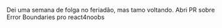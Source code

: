 Dei uma semana de folga no feriadão, mas tamo voltando.
Abri PR sobre Error Boundaries pro react4noobs
